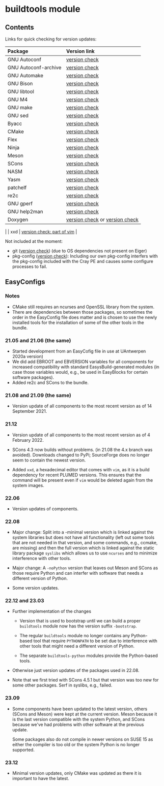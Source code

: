 # buildtools module

## Contents

Links for quick checking for version updates:

| Package              | Version link |
|:---------------------|:-------------|
| GNU Autoconf         | [version check](https://ftp.gnu.org/gnu/autoconf/) |
| GNU Autoconf-archive | [version check](https://ftp.gnu.org/gnu/autoconf-archive/) |
| GNU Automake         | [version check](https://ftp.gnu.org/gnu/automake/) |
| GNU Bison            | [version check](https://ftp.gnu.org/gnu/bison/) |
| GNU libtool          | [version check](https://www.gnu.org/software/libtool/) |
| GNU M4               | [version check](https://www.gnu.org/software/m4/) |
| GNU make             | [version check](https://ftp.gnu.org/gnu/make/) |
| GNU sed              | [version check](https://ftp.gnu.org/gnu/sed/) |
| Byacc                | [version check](https://invisible-mirror.net/archives/byacc/) |
| CMake                | [version check](http://www.cmake.org/) |
| Flex                 | [version check](https://github.com/westes/flex/releases) |
| Ninja                | [version check](https://ninja-build.org/) |
| Meson                | [version check](https://pypi.org/project/meson/#history) |
| SCons                | [version check](https://pypi.org/project/SCons/#history) |
| NASM                 | [version check](http://www.nasm.us/) |
| Yasm                 | [version check](http://yasm.tortall.net/) |
| patchelf             | [version check](https://github.com/NixOS/patchelf/releases) |
| re2c                 | [version check](https://github.com/skvadrik/re2c/releases) |
| GNU gperf            | [version check](https://www.gnu.org/software/gperf/) |
| GNU help2man         | [version check](http://ftpmirror.gnu.org/help2man/) |
| Doxygen              | [version check](http://www.doxygen.nl/download.html) or [version check](https://github.com/doxygen/doxygen/tags) 
|
| xxd                  | [version check: part of vim](https://github.com/vim/vim/tags) |

Not included at the moment:

* git ([version check](https://github.com/git/git/releases))
  (due to OS dependencies not present on Eiger)
* pkg-config ([version check](https://www.freedesktop.org/wiki/Software/pkg-config/)):
  Including our own pkg-config interfers with the pkg-config included with the Cray
  PE and causes some configure processes to fail.


## EasyConfigs

### Notes

* CMake still requires an ncurses and OpenSSL library from the system.
* There are dependencies between those packages, so sometimes the order in the
  EasyConfig file does matter and is chosen to use the newly installed tools
  for the installation of some of the other tools in the bundle.


### 21.05 and 21.06 (the same)

* Started development from an EasyCofig file in use at UAntwerpen 2020a version)
* We did add EBROOT and EBVERSION variables for all components for increased compatibility
  with standard EasysBuild-generated modules (in case those variables would, e.g.,
  be used in EasyBlocks for certain software packages).
* Added re2c and SCons to the bundle.


### 21.08 and 21.09 (the same)

 * Version update of all components to the most recent version as of 14 September
   2021.


### 21.12

  * Version update of all components to the most recent version as of 4 February 2022.

  * SCons 4.3 now builds without problems. (in 21.08 the 4.x branch was avoided). Downloads
    changed to PyPi; SourceForge does no longer seem to contain the newest version.

  * Added `xxd`, a hexadecimal editor that comes with `vim`, as it is a build dependency
    for recent PLUMED versions. This ensures that the command will be present even if
    `vim` would be deleted again from the system images.
    
### 22.06

  * Version updates of components.
  
### 22.08

  * Major change: Split into a -minimal version which is linked against the system 
    libraries but does not have all functionality (left out some tools that are not
    needed in that version, and some commands, e.g., ccmake, are missing) and then the
    full version which is linked against the static library package `syslibs` which
    allows us to use `ncurses` and to minimize interference with other tools.
    
  * Major change: A `-noPython` version that leaves out Meson and SCons as those require
    Python and can interfer with software that needs a different version of Python.
    
  * Some version updates.

    
### 22.12 and 23.03

  * Further implementation of the changes
  
      * Version that is used to bootstrap until we can build a proper `buildtools` 
        module now has the version suffix `-bootstrap`.
        
      * The regular `buildtools` module no longer contains any Python-based tool that
        require `PYTHONPATH` to be set due to interference with other tools that might
        need a different version of Python.
        
      * The separate `buildtools-python` modules provide the Python-based tools.
      
  * Otherwise just version updates of the packages used in 22.08.
  
  * Note that we first tried with SCons 4.5.1 but that version was too new for some
    other packages. Serf in syslibs, e.g., failed.



### 23.09

  * Some components have been updated to the latest version, others (SCons and Meson) were kept
    at the current version. Meson because it is the last version compatible with the system Python,
    and SCons because we've had problems with other software at the previous update.
    
    Some packages also do not compile in newer versions on SUSE 15 as either the compiler is too
    old or the system Python is no longer supported.
    

### 23.12

  * Minimal version updates, only CMake was updated as there it is important to have the 
    latest.
